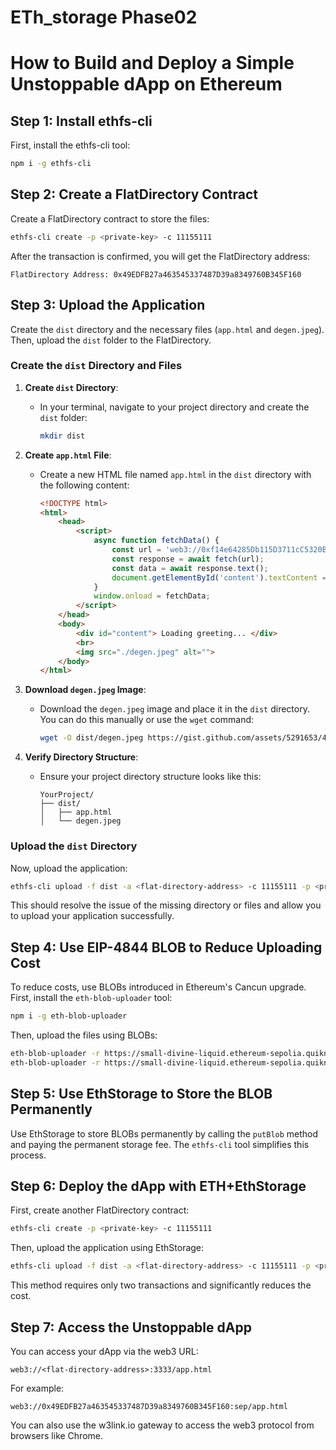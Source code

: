 # ETh_storage Phase02


# How to Build and Deploy a Simple Unstoppable dApp on Ethereum

## Step 1: Install ethfs-cli

First, install the ethfs-cli tool:

```sh
npm i -g ethfs-cli
```

## Step 2: Create a FlatDirectory Contract

Create a FlatDirectory contract to store the files:

```sh
ethfs-cli create -p <private-key> -c 11155111
```

After the transaction is confirmed, you will get the FlatDirectory address:

```
FlatDirectory Address: 0x49EDFB27a463545337487D39a8349760B345F160
```

## Step 3: Upload the Application

Create the `dist` directory and the necessary files (`app.html` and `degen.jpeg`). Then, upload the `dist` folder to the FlatDirectory.

### Create the `dist` Directory and Files

1. **Create `dist` Directory**:
    - In your terminal, navigate to your project directory and create the `dist` folder:
      ```sh
      mkdir dist
      ```

2. **Create `app.html` File**:
    - Create a new HTML file named `app.html` in the `dist` directory with the following content:
      ```html
      <!DOCTYPE html>
      <html>
          <head>
              <script> 
                  async function fetchData() { 
                      const url = 'web3://0xf14e64285Db115D3711cC5320B37264708A47f89:11155111/greeting'; 
                      const response = await fetch(url); 
                      const data = await response.text(); 
                      document.getElementById('content').textContent = data; 
                  } 
                  window.onload = fetchData; 
              </script>
          </head>
          <body>
              <div id="content"> Loading greeting... </div>
              <br>
              <img src="./degen.jpeg" alt="">    
          </body>    
      </html>
      ```

3. **Download `degen.jpeg` Image**:
    - Download the `degen.jpeg` image and place it in the `dist` directory. You can do this manually or use the `wget` command:
      ```sh
      wget -O dist/degen.jpeg https://gist.github.com/assets/5291653/4526caf3-9218-4a23-8619-02f777e6e7fd
      ```

4. **Verify Directory Structure**:
    - Ensure your project directory structure looks like this:
      ```
      YourProject/
      ├── dist/
      │   ├── app.html
      │   └── degen.jpeg
      ```

### Upload the `dist` Directory

Now, upload the application:

```sh
ethfs-cli upload -f dist -a <flat-directory-address> -c 11155111 -p <private-key> -t 1
```

This should resolve the issue of the missing directory or files and allow you to upload your application successfully.

## Step 4: Use EIP-4844 BLOB to Reduce Uploading Cost

To reduce costs, use BLOBs introduced in Ethereum's Cancun upgrade. First, install the `eth-blob-uploader` tool:

```sh
npm i -g eth-blob-uploader
```

Then, upload the files using BLOBs:

```sh
eth-blob-uploader -r https://small-divine-liquid.ethereum-sepolia.quiknode.pro/0ed67157b8f803feee07b62dba90f4b6aff75e4e/ -p <private-key> -f dist/app.html -t <any-address>
eth-blob-uploader -r https://small-divine-liquid.ethereum-sepolia.quiknode.pro/0ed67157b8f803feee07b62dba90f4b6aff75e4e/ -p <private-key> -f dist/degen.jpeg -t <any-address>
```

## Step 5: Use EthStorage to Store the BLOB Permanently

Use EthStorage to store BLOBs permanently by calling the `putBlob` method and paying the permanent storage fee. The `ethfs-cli` tool simplifies this process.

## Step 6: Deploy the dApp with ETH+EthStorage

First, create another FlatDirectory contract:

```sh
ethfs-cli create -p <private-key> -c 11155111
```

Then, upload the application using EthStorage:

```sh
ethfs-cli upload -f dist -a <flat-directory-address> -c 11155111 -p <private-key> -t 2
```

This method requires only two transactions and significantly reduces the cost.

## Step 7: Access the Unstoppable dApp

You can access your dApp via the web3 URL:

```plaintext
web3://<flat-directory-address>:3333/app.html
```

For example:

```plaintext
web3://0x49EDFB27a463545337487D39a8349760B345F160:sep/app.html
```

You can also use the w3link.io gateway to access the web3 protocol from browsers like Chrome.
